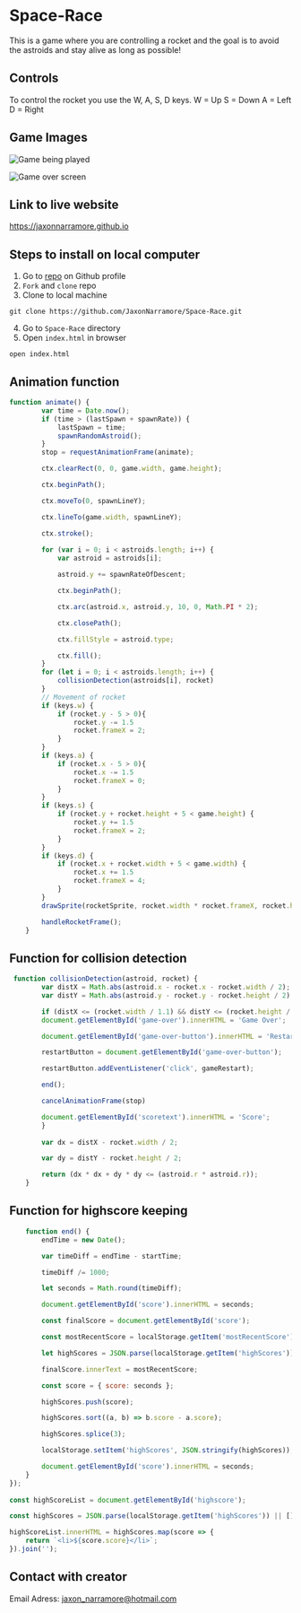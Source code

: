 # Space-Race
This is a game where you are controlling a rocket and the goal is to avoid the astroids and stay alive as long as possible!

## Controls
To control the rocket you use the W, A, S, D keys.
W = Up
S = Down
A = Left
D = Right

## Game Images

![Game being played](gameplay.png)

![Game over screen](gameover.png)

## Link to live website
https://jaxonnarramore.github.io

## Steps to install on local computer
1. Go to [repo](https://github.com/JaxonNarramore/Space-Race.git) on Github profile
2. `Fork` and `clone` repo
3. Clone to local machine
```text
git clone https://github.com/JaxonNarramore/Space-Race.git
```
4. Go to `Space-Race` directory
5. Open `index.html` in browser
```text
open index.html
```

## Animation function

```javascript
function animate() {
        var time = Date.now();
        if (time > (lastSpawn + spawnRate)) {
            lastSpawn = time;
            spawnRandomAstroid();
        }
        stop = requestAnimationFrame(animate);

        ctx.clearRect(0, 0, game.width, game.height);

        ctx.beginPath();

        ctx.moveTo(0, spawnLineY);

        ctx.lineTo(game.width, spawnLineY);

        ctx.stroke();
        
        for (var i = 0; i < astroids.length; i++) {
            var astroid = astroids[i];

            astroid.y += spawnRateOfDescent;

            ctx.beginPath();

            ctx.arc(astroid.x, astroid.y, 10, 0, Math.PI * 2);

            ctx.closePath();

            ctx.fillStyle = astroid.type;

            ctx.fill();
        }
        for (let i = 0; i < astroids.length; i++) {
            collisionDetection(astroids[i], rocket)
        }
        // Movement of rocket 
        if (keys.w) {
            if (rocket.y - 5 > 0){
                rocket.y -= 1.5
                rocket.frameX = 2;
            }
        } 
        if (keys.a) {
            if (rocket.x - 5 > 0){
                rocket.x -= 1.5
                rocket.frameX = 0;
            }
        } 
        if (keys.s) {
            if (rocket.y + rocket.height + 5 < game.height) {
                rocket.y += 1.5
                rocket.frameX = 2;
            }
        } 
        if (keys.d) {
            if (rocket.x + rocket.width + 5 < game.width) {
                rocket.x += 1.5
                rocket.frameX = 4;
            }
        }
        drawSprite(rocketSprite, rocket.width * rocket.frameX, rocket.height * rocket.frameY, rocket.width, rocket.height, rocket.x, rocket.y, rocket.width, rocket.height);

        handleRocketFrame();
    }
```

## Function for collision detection

```javascript
 function collisionDetection(astroid, rocket) {
        var distX = Math.abs(astroid.x - rocket.x - rocket.width / 2);  
        var distY = Math.abs(astroid.y - rocket.y - rocket.height / 2);

        if (distX <= (rocket.width / 1.1) && distY <= (rocket.height / 2)) {
        document.getElementById('game-over').innerHTML = 'Game Over';

        document.getElementById('game-over-button').innerHTML = 'Restart';

        restartButton = document.getElementById('game-over-button');

        restartButton.addEventListener('click', gameRestart);

        end();

        cancelAnimationFrame(stop)

        document.getElementById('scoretext').innerHTML = 'Score';
        }
        
        var dx = distX - rocket.width / 2;

        var dy = distY - rocket.height / 2;

        return (dx * dx + dy * dy <= (astroid.r * astroid.r));
    }
```

## Function for highscore keeping

```javascript
    function end() {
        endTime = new Date();

        var timeDiff = endTime - startTime; 

        timeDiff /= 1000;

        let seconds = Math.round(timeDiff);

        document.getElementById('score').innerHTML = seconds;

        const finalScore = document.getElementById('score');

        const mostRecentScore = localStorage.getItem('mostRecentScore')

        let highScores = JSON.parse(localStorage.getItem('highScores')) || [];

        finalScore.innerText = mostRecentScore;

        const score = { score: seconds };

        highScores.push(score);

        highScores.sort((a, b) => b.score - a.score);

        highScores.splice(3);

        localStorage.setItem('highScores', JSON.stringify(highScores));

        document.getElementById('score').innerHTML = seconds;
    }
});
    
const highScoreList = document.getElementById('highscore');

const highScores = JSON.parse(localStorage.getItem('highScores')) || [];

highScoreList.innerHTML = highScores.map(score => {
    return `<li>${score.score}</li>`;
}).join('');
```

## Contact with creator 

Email Adress: jaxon_narramore@hotmail.com